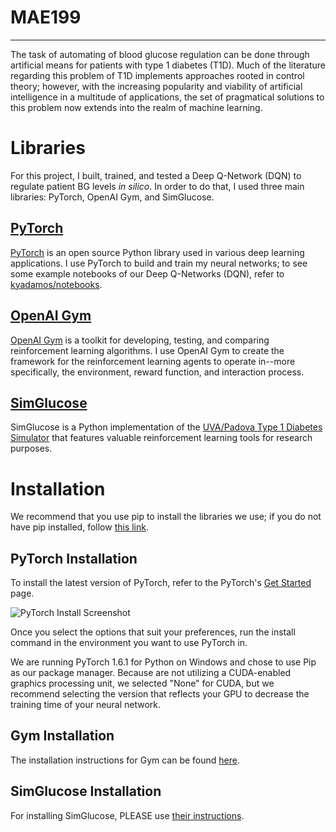# MAE199
**********

The task of automating of blood glucose regulation can be done through artificial means for patients with type 1 diabetes (T1D). Much of the literature regarding this problem of T1D implements approaches rooted in control theory; however, with the increasing popularity and viability of artificial intelligence in a multitude of applications, the set of pragmatical solutions to this problem now extends into the realm of machine learning.

# Libraries

For this project, I built, trained, and tested a Deep Q-Network (DQN) to regulate patient BG levels *in silico*. In order to do that, I used three main libraries: PyTorch, OpenAI Gym, and SimGlucose.

## [PyTorch](https://github.com/pytorch/pytorch) 

[PyTorch](https://pytorch.org/) is an open source Python library used in various deep learning applications. I use PyTorch to build and train my neural networks; to see some example notebooks of our Deep Q-Networks (DQN), refer to [kyadamos/notebooks](https://github.com/kyadamos/MAE199/tree/main/notebooks). 

## [OpenAI Gym](https://github.com/openai/gym) 

[OpenAI Gym](https://gym.openai.com/) is a toolkit for developing, testing, and comparing reinforcement learning algorithms. I use OpenAI Gym to create the framework for the reinforcement learning agents to operate in--more specifically, the environment, reward function, and interaction process.

## [SimGlucose](https://github.com/jxx123/simglucose)

SimGlucose is a Python implementation of the [UVA/Padova Type 1 Diabetes Simulator](https://tegvirginia.com/software/t1dms-2014/) that features valuable reinforcement learning tools for research purposes.

# Installation

We recommend that you use pip to install the libraries we use; if you do not have pip installed, follow [this link](https://pip.pypa.io/en/stable/installing/).

## PyTorch Installation

To install the latest version of PyTorch, refer to the PyTorch's [Get Started](https://pytorch.org/get-started/locally/) page.

![PyTorch Install Screenshot](https://github.com/kyadamos/MAE199/tree/main/screenshots/PyTorch_Installation.png)

Once you select the options that suit your preferences, run the install command in the environment you want to use PyTorch in.

We are running PyTorch 1.6.1 for Python on Windows and chose to use Pip as our package manager. Because are not utilizing a CUDA-enabled graphics processing unit, we selected "None" for CUDA, but we recommend selecting the version that reflects your GPU to decrease the training time of your neural network.

## Gym Installation

The installation instructions for Gym can be found [here](https://github.com/openai/gym#installation). 

## SimGlucose Installation

For installing SimGlucose, PLEASE use [their instructions](https://github.com/jxx123/simglucose#installation).